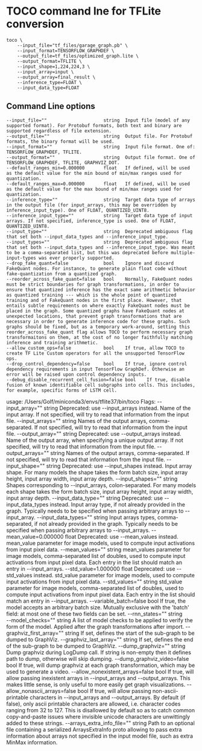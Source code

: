 # TOCO command lne for TFLite conversion
```
toco \
    --input_file="tf_files/garage_graph.pb" \
    --input_format=TENSORFLOW_GRAPHDEF \
    --output_file=tf_files/optimized_graph.lite \
    --output_format=TFLITE \
    --input_shape=1,224,224,3 \
    --input_array=input \
    --output_array=final_result \
    --inference_type=FLOAT \
    --input_data_type=FLOAT
```
## Command Line options
	--input_file=""                  	string	Input file (model of any supported format). For Protobuf formats, both text and binary are supported regardless of file extension.
	--output_file=""                 	string	Output file. For Protobuf formats, the binary format will be used.
	--input_format=""                	string	Input file format. One of: TENSORFLOW_GRAPHDEF, TFLITE.
	--output_format=""               	string	Output file format. One of TENSORFLOW_GRAPHDEF, TFLITE, GRAPHVIZ_DOT.
	--default_ranges_min=0.000000    	float	If defined, will be used as the default value for the min bound of min/max ranges used for quantization.
	--default_ranges_max=0.000000    	float	If defined, will be used as the default value for the max bound of min/max ranges used for quantization.
	--inference_type=""              	string	Target data type of arrays in the output file (for input_arrays, this may be overridden by inference_input_type). One of FLOAT, QUANTIZED_UINT8.
	--inference_input_type=""        	string	Target data type of input arrays. If not specified, inference_type is used. One of FLOAT, QUANTIZED_UINT8.
	--input_type=""                  	string	Deprecated ambiguous flag that set both --input_data_types and --inference_input_type.
	--input_types=""                 	string	Deprecated ambiguous flag that set both --input_data_types and --inference_input_type. Was meant to be a comma-separated list, but this was deprecated before multiple-input-types was ever properly supported.
	--drop_fake_quant=false          	bool	Ignore and discard FakeQuant nodes. For instance, to generate plain float code without fake-quantization from a quantized graph.
	--reorder_across_fake_quant=false	bool	Normally, FakeQuant nodes must be strict boundaries for graph transformations, in order to ensure that quantized inference has the exact same arithmetic behavior as quantized training --- which is the whole point of quantized training and of FakeQuant nodes in the first place. However, that entails subtle requirements on where exactly FakeQuant nodes must be placed in the graph. Some quantized graphs have FakeQuant nodes at unexpected locations, that prevent graph transformations that are necessary in order to generate inference code for these graphs. Such graphs should be fixed, but as a temporary work-around, setting this reorder_across_fake_quant flag allows TOCO to perform necessary graph transformaitons on them, at the cost of no longer faithfully matching inference and training arithmetic.
	--allow_custom_ops=false         	bool	If true, allow TOCO to create TF Lite Custom operators for all the unsupported TensorFlow ops.
	--drop_control_dependency=false  	bool	If true, ignore control dependency requirements in input TensorFlow GraphDef. Otherwise an error will be raised upon control dependency inputs.
	--debug_disable_recurrent_cell_fusion=false	bool	If true, disable fusion of known identifiable cell subgraphs into cells. This includes, for example, specific forms of LSTM cell.
usage: /Users/Golf/miniconda3/envs/tflite37/bin/toco
Flags:
	--input_array=""                 	string	Deprecated: use --input_arrays instead. Name of the input array. If not specified, will try to read that information from the input file.
	--input_arrays=""                	string	Names of the output arrays, comma-separated. If not specified, will try to read that information from the input file.
	--output_array=""                	string	Deprecated: use --output_arrays instead. Name of the output array, when specifying a unique output array. If not specified, will try to read that information from the input file.
	--output_arrays=""               	string	Names of the output arrays, comma-separated. If not specified, will try to read that information from the input file.
	--input_shape=""                 	string	Deprecated: use --input_shapes instead. Input array shape. For many models the shape takes the form batch size, input array height, input array width, input array depth.
	--input_shapes=""                	string	Shapes corresponding to --input_arrays, colon-separated. For many models each shape takes the form batch size, input array height, input array width, input array depth.
	--input_data_type=""             	string	Deprecated: use --input_data_types instead. Input array type, if not already provided in the graph. Typically needs to be specified when passing arbitrary arrays to --input_array.
	--input_data_types=""            	string	Input arrays types, comma-separated, if not already provided in the graph. Typically needs to be specified when passing arbitrary arrays to --input_arrays.
	--mean_value=0.000000            	float	Deprecated: use --mean_values instead. mean_value parameter for image models, used to compute input activations from input pixel data.
	--mean_values=""                 	string	mean_values parameter for image models, comma-separated list of doubles, used to compute input activations from input pixel data. Each entry in the list should match an entry in --input_arrays.
	--std_value=1.000000             	float	Deprecated: use --std_values instead. std_value parameter for image models, used to compute input activations from input pixel data.
	--std_values=""                  	string	std_value parameter for image models, comma-separated list of doubles, used to compute input activations from input pixel data. Each entry in the list should match an entry in --input_arrays.
	--variable_batch=false           	bool	If true, the model accepts an arbitrary batch size. Mutually exclusive with the 'batch' field: at most one of these two fields can be set.
	--rnn_states=""                  	string	
	--model_checks=""                	string	A list of model checks to be applied to verify the form of the model.  Applied after the graph transformations after import.
	--graphviz_first_array=""        	string	If set, defines the start of the sub-graph to be dumped to GraphViz.
	--graphviz_last_array=""         	string	If set, defines the end of the sub-graph to be dumped to GraphViz.
	--dump_graphviz=""               	string	Dump graphviz during LogDump call. If string is non-empty then it defines path to dump, otherwise will skip dumping.
	--dump_graphviz_video=false      	bool	If true, will dump graphviz at each graph transformation, which may be used to generate a video.
	--allow_nonexistent_arrays=false 	bool	If true, will allow passing inexistent arrays in --input_arrays and --output_arrays. This makes little sense, is only useful to more easily get graph visualizations.
	--allow_nonascii_arrays=false    	bool	If true, will allow passing non-ascii-printable characters in --input_arrays and --output_arrays. By default (if false), only ascii printable characters are allowed, i.e. character codes ranging from 32 to 127. This is disallowed by default so as to catch common copy-and-paste issues where invisible unicode characters are unwittingly added to these strings.
	--arrays_extra_info_file=""      	string	Path to an optional file containing a serialized ArraysExtraInfo proto allowing to pass extra information about arrays not specified in the input model file, such as extra MinMax information.